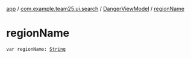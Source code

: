 [app](../../index.md) / [com.example.team25.ui.search](../index.md) / [DangerViewModel](index.md) / [regionName](./region-name.md)

# regionName

`var regionName: `[`String`](https://kotlinlang.org/api/latest/jvm/stdlib/kotlin/-string/index.html)